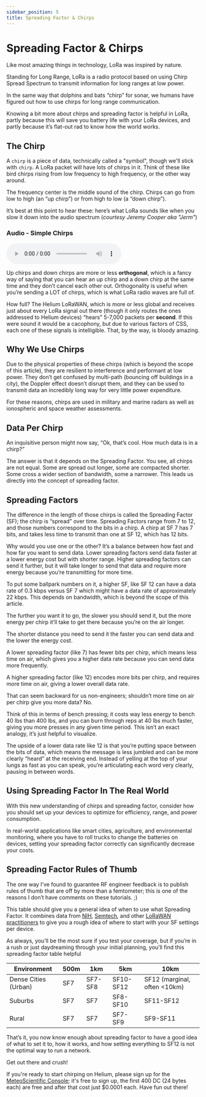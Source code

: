 ```yaml
---
sidebar_position: 5
title: Spreading Factor & Chirps
---
```


# Spreading Factor & Chirps

Like most amazing things in technology, LoRa was inspired by nature.

Standing for Long Range, LoRa is a radio protocol based on using Chirp Spread Spectrum to transmit information for long ranges at low power.

In the same way that dolphins and bats “chirp” for sonar, we humans have figured out how to use chirps for long range communication.

Knowing a bit more about chirps and spreading factor is helpful in LoRa, partly because this will save you battery life with your LoRa devices, and partly because it’s flat-out rad to know how the world works.

## The Chirp
A `chirp` is a piece of data, technically called a "symbol", though we'll stick with `chirp`. A LoRa packet will have lots of chirps in it. Think of these like bird chirps rising from low frequency to high frequency, or the other way around.

The frequency center is the middle sound of the chirp.  Chirps can go from low to high (an “up chirp”) or from high to low (a “down chirp”).

It’s best at this point to hear these: here’s what LoRa sounds like when you slow it down into the audio spectrum (*courtesy Jeremy Cooper aka "Jerm"*)

### Audio - Simple Chirps

<div className="custom-audio-player" style={{
  marginTop: '25px',
  marginBottom: '25px'
}}>
  <audio controls preload="metadata" style={{
    width: '100%',
    height: '50px',
    backgroundColor: '#000000',
    borderRadius: '8px',
    border: '2px solid #FA7F2A'
  }}>
    <source src="https://video.meteoscientific.com/actual-lora_mixdown.mp3" type="audio/mpeg" />
    Your browser does not support the audio element.
  </audio>

</div>

Up chirps and down chirps are more or less **orthogonal**, which is a fancy way of saying that you can hear an up chirp and a down chirp at the same time and they don’t cancel each other out.  Orthogonality is useful when you’re sending a LOT of chirps, which is what LoRa radio waves are full of.   

How full?  The Helium LoRaWAN, which is more or less global and receives just about every LoRa signal out there (though it only routes the ones addressed to Helium devices) “hears” 5-7,000 packets per **second**.  If this were sound it would be a cacophony, but due to various factors of CSS, each one of these signals is intelligible.  That, by the way, is bloody amazing.

## Why We Use Chirps

Due to the physical properties of these chirps (which is beyond the scope of this article), they are resilient to interference and performant at low power.  They don’t get confused by multi-path (bouncing off buildings in a city), the Doppler effect doesn’t disrupt them, and they can be used to transmit data an incredibly long way for very little power expenditure.

For these reasons, chirps are used in military and marine radars as well as ionospheric and space weather assessments.

## Data Per Chirp

An inquisitive person might now say, “Ok, that’s cool.  How much data is in a chirp?”

The answer is that it depends on the Spreading Factor.  You see, all chirps are not equal.  Some are spread out longer, some are compacted shorter.  Some cross a wider section of bandwidth, some a narrower. This leads us directly into the concept of spreading factor.


## Spreading Factors

The difference in the length of those chirps is called the Spreading Factor (SF); the chirp is “spread” over time.  Spreading Factors range from 7 to 12, and those numbers correspond to the bits in a chirp.  A chirp at SF 7 has 7 bits, and takes less time to transmit than one at SF 12, which has 12 bits. 

Why would you use one or the other?  It’s a balance between how fast and how far you want to send data.  Lower spreading factors send data faster at a lower energy cost but with shorter range.  Higher spreading factors can send it further, but it will take longer to send that data and require more energy because you’re transmitting for more time.

To put some ballpark numbers on it, a higher SF, like SF 12 can have a data rate of 0.3 kbps versus SF 7 which might have a data rate of approximately 22 kbps.  This depends on bandwidth, which is beyond the scope of this article. 

The further you want it to go, the slower you should send it, but the more energy per chirp it’ll take to get there because you’re on the air longer.

The shorter distance you need to send it the faster you can send data and the lower the energy cost. 

A lower spreading factor (like 7) has fewer bits per chirp, which means less time on air, which gives you a higher data rate because you can send data more frequently.

A higher spreading factor (like 12) encodes more bits per chirp, and requires more time on air, giving a lower overall data rate.

That can seem backward for us non-engineers; shouldn’t more time on air per chirp give you more data?  No. 

Think of this in terms of bench pressing; it costs way less energy to bench 40 lbs than 400 lbs, and you can burn through reps at 40 lbs much faster, giving you more presses in any given time period.  This isn’t an exact analogy, it’s just helpful to visualize.

The upside of a lower data rate like 12 is that you’re putting space between the bits of data, which means the message is less jumbled and can be more clearly “heard” at the receiving end.  Instead of yelling at the top of your lungs as fast as you can speak, you’re articulating each word very clearly, pausing in between words.

## Using Spreading Factor In The Real World
With this new understanding of chirps and spreading factor, consider how you should set up your devices to optimize for efficiency, range, and power consumption.

In real-world applications like smart cities, agriculture, and environmental monitoring, where you have to roll trucks to change the batteries on devices, setting your spreading factor correctly can significantly decrease your costs. 

## Spreading Factor Rules of Thumb 

The one way I’ve found to guarantee RF engineer feedback is to publish rules of thumb that are off by more than a femtometer; this is one of the reasons I don’t have comments on these tutorials.  ;)

This table should give you a general idea of when to use what Spreading Factor.  It combines data from [NIH](https://pmc.ncbi.nlm.nih.gov/articles/PMC9921199/), [Semtech](https://www.semtech.com/uploads/technology/LoRa/lora-and-lorawan.pdf), and other [LoRaWAN practitioners](https://www.minew.com/lorawan-range-overview/) to give you a rough idea of where to start with your SF settings per device.

As always, you’ll be the most sure if you test your coverage, but if you’re in a rush or just daydreaming through your initial planning, you’ll find this spreading factor table helpful


<div className="spreading-factor-table">
  <table style={{
    width: 'fit-content',
    tableLayout: 'fixed',
    borderCollapse: 'collapse',
    backgroundColor: '#FCF5F0',
    border: '2px solid #FA7F2A',
    borderRadius: '8px',
    overflow: 'hidden',
    marginTop: '20px',
    marginBottom: '20px'
  }}>
    <thead>
      <tr style={{ backgroundColor: '#FA7F2A' }}>
        <th style={{
          padding: '12px 16px',
          textAlign: 'left',
          fontWeight: 'bold',
          color: '#000000',
          borderRight: '2px solid #18A7D9'
        }}>Environment</th>
        <th style={{
          padding: '12px 16px',
          textAlign: 'center',
          fontWeight: 'bold',
          color: '#000000',
          borderRight: '2px solid #18A7D9'
        }}>500m</th>
        <th style={{
          padding: '12px 16px',
          textAlign: 'center',
          fontWeight: 'bold',
          color: '#000000',
          borderRight: '2px solid #18A7D9'
        }}>1km</th>
        <th style={{
          padding: '12px 16px',
          textAlign: 'center',
          fontWeight: 'bold',
          color: '#000000',
          borderRight: '2px solid #18A7D9'
        }}>5km</th>
        <th style={{
          padding: '12px 16px',
          textAlign: 'center',
          fontWeight: 'bold',
          color: '#000000'
        }}>10km</th>
      </tr>
    </thead>
    <tbody>
      <tr style={{ backgroundColor: '#FCF5F0' }}>
        <td style={{
          padding: '12px 16px',
          color: '#000000',
          fontWeight: '500',
          borderRight: '2px solid #18A7D9',
          borderBottom: '1px solid #18A7D9'
        }}>Dense Cities (Urban)</td>
        <td style={{
          padding: '12px 16px',
          textAlign: 'center',
          color: '#000000',
          borderRight: '2px solid #18A7D9',
          borderBottom: '1px solid #18A7D9'
        }}>SF7</td>
        <td style={{
          padding: '12px 16px',
          textAlign: 'center',
          color: '#000000',
          borderRight: '2px solid #18A7D9',
          borderBottom: '1px solid #18A7D9'
        }}>SF7-SF8</td>
        <td style={{
          padding: '12px 16px',
          textAlign: 'center',
          color: '#000000',
          borderRight: '2px solid #18A7D9',
          borderBottom: '1px solid #18A7D9'
        }}>SF10-SF12</td>
        <td style={{
          padding: '12px 16px',
          textAlign: 'center',
          color: '#000000',
          borderBottom: '1px solid #18A7D9'
        }}>SF12 (marginal, often &lt;10km)</td>
      </tr>
      <tr style={{ backgroundColor: '#FCF5F0' }}>
        <td style={{
          padding: '12px 16px',
          color: '#000000',
          fontWeight: '500',
          borderRight: '2px solid #18A7D9',
          borderBottom: '1px solid #18A7D9'
        }}>Suburbs</td>
        <td style={{
          padding: '12px 16px',
          textAlign: 'center',
          color: '#000000',
          borderRight: '2px solid #18A7D9',
          borderBottom: '1px solid #18A7D9'
        }}>SF7</td>
        <td style={{
          padding: '12px 16px',
          textAlign: 'center',
          color: '#000000',
          borderRight: '2px solid #18A7D9',
          borderBottom: '1px solid #18A7D9'
        }}>SF7</td>
        <td style={{
          padding: '12px 16px',
          textAlign: 'center',
          color: '#000000',
          borderRight: '2px solid #18A7D9',
          borderBottom: '1px solid #18A7D9'
        }}>SF8-SF10</td>
        <td style={{
          padding: '12px 16px',
          textAlign: 'center',
          color: '#000000',
          borderBottom: '1px solid #18A7D9'
        }}>SF11-SF12</td>
      </tr>
      <tr style={{ backgroundColor: '#FCF5F0' }}>
        <td style={{
          padding: '12px 16px',
          color: '#000000',
          fontWeight: '500',
          borderRight: '2px solid #18A7D9'
        }}>Rural</td>
        <td style={{
          padding: '12px 16px',
          textAlign: 'center',
          color: '#000000',
          borderRight: '2px solid #18A7D9'
        }}>SF7</td>
        <td style={{
          padding: '12px 16px',
          textAlign: 'center',
          color: '#000000',
          borderRight: '2px solid #18A7D9'
        }}>SF7</td>
        <td style={{
          padding: '12px 16px',
          textAlign: 'center',
          color: '#000000',
          borderRight: '2px solid #18A7D9'
        }}>SF7-SF9</td>
        <td style={{
          padding: '12px 16px',
          textAlign: 'center',
          color: '#000000'
        }}>SF9-SF11</td>
      </tr>
    </tbody>
  </table>
</div>

That’s it, you now know enough about spreading factor to have a good idea of what to set it to, how it works, and how setting everything to SF12 is not the optimal way to run a network.

Get out there and crush!  

If you're ready to start chirping on Helium, please sign up for the [MeteoScientific Console](https://console.meteoscientific.com/front/); it's free to sign up, the first 400 DC (24 bytes each) are free and after that cost just $0.0001 each.  Have fun out there!

<ConsoleButton />
